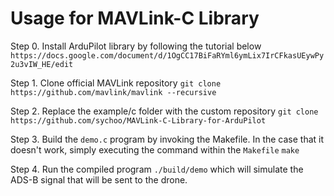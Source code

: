 
# Usage for MAVLink-C Library

Step 0. Install ArduPilot library by following the tutorial below
`https://docs.google.com/document/d/1OgCC17BiFaRYml6ymLix7IrCFkasUEywPy2u3vIW_HE/edit`

Step 1. Clone official MAVLink repository
`git clone https://github.com/mavlink/mavlink --recursive`

Step 2. Replace the example/c folder with the custom repository
`git clone https://github.com/sychoo/MAVLink-C-Library-for-ArduPilot`

Step 3. Build the `demo.c` program by invoking the Makefile. In the case that it doesn't work, simply executing the command within the `Makefile`
`make`

Step 4. Run the compiled program
`./build/demo` which will simulate the ADS-B signal that will be sent to the drone.
